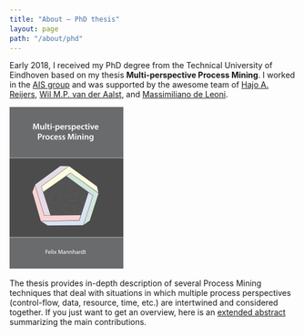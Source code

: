 ```yaml
---
title: "About — PhD thesis"
layout: page
path: "/about/phd"
---
```


Early 2018, I received my PhD degree from the Technical University of Eindhoven based on my thesis **Multi-perspective Process Mining**. I worked in the [AIS group](http://www.win.tue.nl/ais/) and was supported by the awesome team of [Hajo A. Reijers](http://reijers.com), [Wil M.P. van der Aalst](http://vdaalst.com/), and [Massimiliano de Leoni](https://www.math.unipd.it/~deleoni/). 

![Multi-perspective Process Mining](mannhardt-cover-front.png)  

The thesis provides in-depth description of several Process Mining techniques that deal with situations in which multiple process perspectives (control-flow, data, resource, time, etc.) are intertwined and considered together. If you just want to get an overview, here is an [extended abstract](http://ceur-ws.org/Vol-2196/BPM_2018_paper_9.pdf) summarizing the main contributions.
